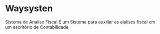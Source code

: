 # Waysysten
Sistema de Analise Fiscal
É um Sistema para auxiliar  as alalises fiscal em um escritório de Contabilidade
